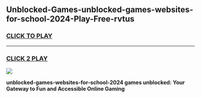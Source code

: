 
## Unblocked-Games-unblocked-games-websites-for-school-2024-Play-Free-rvtus
<h3>
<a href="https://premium76.site?title=unblocked-games-websites-for-school-2024&ref=18A1">CLICK TO PLAY</a></h3>
<hr>

<h3>
<a href="https://premium76.site?title=unblocked-games-websites-for-school-2024&ref=18A1">CLICK 2 PLAY</a>
  
</h3>

<a href="https://premium76.site?title=unblocked-games-websites-for-school-2024&ref=18A1"><img src="https://clearcache.store/games.png"></a>


**unblocked-games-websites-for-school-2024 games unblocked: Your Gateway to Fun and Accessible Online Gaming**
